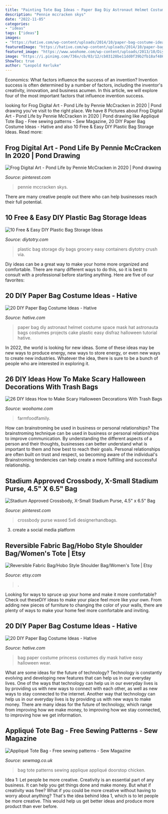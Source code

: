 ```yaml
---
title: "Painting Tote Bag Ideas ~ Paper Bag Diy Astronaut Helmet Costume Space Mask Hat Astronauta Bags Costumes Projects Cake Plastic Easy Disfraz Halloween Tutorial Hative"
description: "Pennie mccracken skys"
date: "2022-11-05"
categories:
- "ideas"
tags: ["ideas"]
images:
- "https://hative.com/wp-content/uploads/2014/10/paper-bag-costume-ideas/5-paper-bag-astronaut-helmet-costume.jpg"
featuredImage: "https://hative.com/wp-content/uploads/2014/10/paper-bag-costume-ideas/19-paper-bag-princess.jpg"
featured_image: "https://www.woohome.com/wp-content/uploads/2013/10/Diy-Halloween-items-With-Trash-Bags-7-2.jpg"
image: "https://i.pinimg.com/736x/cb/03/12/cb03128be11dd0f39b2fb18af486a3f8.jpg"
ShowToc: true
author: "Leopold Kerluke"
---
```



Economics: What factors influence the success of an invention?
Invention success is often determined by a number of factors, including the inventor's creativity, innovation, and business acumen. In this article, we will explore four of the most important factors that influence invention success.

	

		
looking for Frog Digital Art - Pond Life by Pennie McCracken in 2020 | Pond drawing you've visit to the right place. We have 8 Pictures about Frog Digital Art - Pond Life by Pennie McCracken in 2020 | Pond drawing like Appliqué Tote Bag - Free sewing patterns - Sew Magazine, 20 DIY Paper Bag Costume Ideas - Hative and also 10 Free &amp; Easy DIY Plastic Bag Storage Ideas. Read more:
		
    
## Frog Digital Art - Pond Life By Pennie McCracken In 2020 | Pond Drawing

<img loading=lazy src="https://i.pinimg.com/736x/2e/6c/98/2e6c98c52f186c3d32225a97a30f9ee1.jpg" onerror="this.onerror=null;this.src='https://tse4.mm.bing.net/th?id=OIP.VSnUrVT_ydKOOnlljD2GwAHaF7&amp;pid=15.1';" alt="Frog Digital Art - Pond Life by Pennie McCracken in 2020 | Pond drawing">

_Source: pinterest.com_

>pennie mccracken skys. 

	

There are many creative people out there who can help businesses reach their full potential.

    
## 10 Free &amp; Easy DIY Plastic Bag Storage Ideas

<img loading=lazy src="http://diytotry.com/wp-content/uploads/2018/01/10-Free-and-Easy-DIY-Plastic-Bag-Storage-Ideas.jpg" onerror="this.onerror=null;this.src='https://tse4.mm.bing.net/th?id=OIP.2n5ZDEErz5buWvZng3xNvwHaRp&amp;pid=15.1';" alt="10 Free &amp; Easy DIY Plastic Bag Storage Ideas">

_Source: diytotry.com_

>plastic bag storage diy bags grocery easy containers diytotry crush via. 

	

Diy ideas can be a great way to make your home more organized and comfortable. There are many different ways to do this, so it is best to consult with a professional before starting anything. Here are five of our favorites: 

    
## 20 DIY Paper Bag Costume Ideas - Hative

<img loading=lazy src="https://hative.com/wp-content/uploads/2014/10/paper-bag-costume-ideas/5-paper-bag-astronaut-helmet-costume.jpg" onerror="this.onerror=null;this.src='https://tse3.mm.bing.net/th?id=OIP.9iHzEgLzk0MH1STOAcIobwHaHa&amp;pid=15.1';" alt="20 DIY Paper Bag Costume Ideas - Hative">

_Source: hative.com_

>paper bag diy astronaut helmet costume space mask hat astronauta bags costumes projects cake plastic easy disfraz halloween tutorial hative. 

	

In 2022, the world is looking for new ideas. Some of these ideas may be new ways to produce energy, new ways to store energy, or even new ways to create new industries. Whatever the idea, there is sure to be a bunch of people who are interested in exploring it.

    
## 26 DIY Ideas How To Make Scary Halloween Decorations With Trash Bags

<img loading=lazy src="https://www.woohome.com/wp-content/uploads/2013/10/Diy-Halloween-items-With-Trash-Bags-7-2.jpg" onerror="this.onerror=null;this.src='https://tse2.mm.bing.net/th?id=OIP.lUSX6RPEDdUhbOMG1u6oogHaJ4&amp;pid=15.1';" alt="26 DIY Ideas How to Make Scary Halloween Decorations With Trash Bags">

_Source: woohome.com_

>farmfoodfamily. 

	

How can brainstroming be used in business or personal relationships?
The brainstroming technique can be used in business or personal relationships to improve communication. By understanding the different aspects of a person and their thoughts, businesses can better understand what is important to them and how best to reach their goals. Personal relationships are often built on trust and respect, so becoming aware of the individual's Brainstroming tendencies can help create a more fulfilling and successful relationship.

    
## Stadium Approved Crossbody, X-Small Stadium Purse, 4.5&quot; X 6.5&quot; Bag

<img loading=lazy src="https://i.pinimg.com/736x/cb/03/12/cb03128be11dd0f39b2fb18af486a3f8.jpg" onerror="this.onerror=null;this.src='https://tse1.mm.bing.net/th?id=OIP.OoFM0bf8BD04ekghdBgsVAHaKB&amp;pid=15.1';" alt="Stadium Approved Crossbody, X-Small Stadium Purse, 4.5&quot; x 6.5&quot; Bag">

_Source: pinterest.com_

>crossbody purse waxed 5x6 designerhandbags. 

	

3. create a social media platform

    
## Reversible Fabric Bag/Hobo Style Shoulder Bag/Women&#039;s Tote | Etsy

<img loading=lazy src="https://i.etsystatic.com/22902149/r/il/8f3979/2417891659/il_fullxfull.2417891659_ggzv.jpg" onerror="this.onerror=null;this.src='https://tse1.mm.bing.net/th?id=OIP.cph8WMFfQY0S79soVDqa6gHaLr&amp;pid=15.1';" alt="Reversible Fabric Bag/Hobo Style Shoulder Bag/Women&#039;s Tote | Etsy">

_Source: etsy.com_

>. 

	

Looking for ways to spruce up your home and make it more comfortable? Check out theseDIY ideas to make your place feel more like your own. From adding new pieces of furniture to changing the color of your walls, there are plenty of ways to make your home feel more comfortable and inviting.

    
## 20 DIY Paper Bag Costume Ideas - Hative

<img loading=lazy src="https://hative.com/wp-content/uploads/2014/10/paper-bag-costume-ideas/19-paper-bag-princess.jpg" onerror="this.onerror=null;this.src='https://tse1.mm.bing.net/th?id=OIP.TOSh5LS-WSq5fPjx4NZtuAHaJ4&amp;pid=15.1';" alt="20 DIY Paper Bag Costume Ideas - Hative">

_Source: hative.com_

>bag paper costume princess costumes diy mask hative easy halloween wear. 

	

What are some ideas for the future of technology?
Technology is constantly evolving and developing new features that can help us in our everyday lives. One of the ways that technology can help us in our everyday lives is by providing us with new ways to connect with each other, as well as new ways to stay connected to the internet. Another way that technology can help us in our everyday lives is by providing us with new ways to make money. There are many ideas for the future of technology, which range from improving how we make money, to improving how we stay connected, to improving how we get information.

    
## Appliqué Tote Bag - Free Sewing Patterns - Sew Magazine

<img loading=lazy src="https://www.sewmag.co.uk/images/uploads/patterns/appliquebunnybag.jpg" onerror="this.onerror=null;this.src='https://tse3.mm.bing.net/th?id=OIP.oxt4wuOQWCGY5-hEmw2HIwHaLi&amp;pid=15.1';" alt="Appliqué Tote Bag - Free sewing patterns - Sew Magazine">

_Source: sewmag.co.uk_

>bag tote patterns sewing applique appliqué doorstop chicken. 

	

Idea 1: Let people be more creative.
Creativity is an essential part of any business. It can help you get things done and make money. But what if creativity was free? What if you could be more creative without having to worry about anything? That's the idea behind Idea 1, which is to let people be more creative. This would help us get better ideas and produce more product than ever before.

